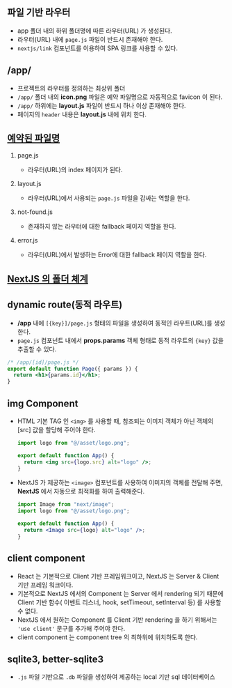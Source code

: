 ## 파일 기반 라우터

- app 폴더 내의 하위 폴더명에 따른 라우터(URL) 가 생성된다.
- 라우터(URL) 내에 `page.js` 파일이 반드시 존재해야 한다.
- `nextjs/link` 컴포넌트를 이용하여 SPA 링크를 사용할 수 있다.

## /app/

- 프로젝트의 라우터를 정의하는 최상위 폴더
- `/app/` 폴더 내의 **icon.png** 파일은 예약 파일명으로 자동적으로 favicon 이 된다.
- `/app/` 하위에는 **layout.js** 파일이 반드시 하나 이상 존재해야 한다.
- 페이지의 `header` 내용은 **layout.js** 내에 위치 한다.

## [예약된 파일명](https://nextjs.org/docs/app/api-reference/file-conventions)

1. page.js

   - 라우터(URL)의 index 페이지가 된다.

2. layout.js

   - 라우터(URL)에서 사용되는 `page.js` 파일을 감싸는 역할을 한다.

3. not-found.js

   - 존재하지 않는 라우터에 대한 fallback 페이지 역할을 한다.

4. error.js

   - 라우터(URL)에서 발생하는 Error에 대한 fallback 페이지 역할을 한다.

## [NextJS 의 폴더 체계](https://nextjs.org/docs/app/building-your-application/routing/colocation)

## dynamic route(동적 라우트)

- **/app** 내에 `[{key}]/page.js` 형태의 파일을 생성하여 동적인 라우트(URL)를 생성한다.
- `page.js` 컴포넌트 내에서 **props.params** 객체 형태로 동적 라우트의 `{key}` 값을 추출할 수 있다.

```jsx
/* /app/[id]/page.js */
export default function Page({ params }) {
  return <h1>{params.id}</h1>;
}
```

## img Component

- HTML 기본 TAG 인 `<img>` 를 사용할 때, 참조되는 이미지 객체가 아닌 객체의 [src] 값을 할당해 주어야 한다.

  ```jsx
  import logo from "@/asset/logo.png";

  export default function App() {
    return <img src={logo.src} alt="logo" />;
  }
  ```

- NextJS 가 제공하는 `<image>` 컴포넌트를 사용하여 이미지의 객체를 전달해 주면, **NextJS** 에서 자동으로 최적화를 하여 출력해준다.

  ```jsx
  import Image from "next/image";
  import logo from "@/asset/logo.png";

  export default function App() {
    return <Image src={logo} alt="logo" />;
  }
  ```

## client component

- React 는 기본적으로 Client 기반 프레임워크이고, NextJS 는 Server & Client 기반 프레임 워크이다.
- 기본적으로 NextJS 에서의 Component 는 Server 에서 rendering 되기 때문에 Client 기반 함수( 이벤트 리스너, hook, setTimeout, setInterval 등) 를 사용할 수 없다.
- NextJS 에서 원하는 Component 를 Client 기반 rendering 을 하기 위해서는 `'use client'` 문구를 추가해 주어야 한다.
- client component 는 component tree 의 최하위에 위치하도록 한다.

## sqlite3, better-sqlite3

- `.js` 파일 기반으로 `.db` 파일을 생성하여 제공하는 local 기반 sql 데이터베이스
